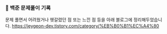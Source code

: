 ### 📌 백준 문제풀이 기록
문제 풀면서 어려웠거나 헷갈렸던 점 또는 느낀 점 등을 아래 블로그에 정리해두었습니다.
https://jeygeon-dev.tistory.com/category/%EB%B0%B1%EC%A4%80

